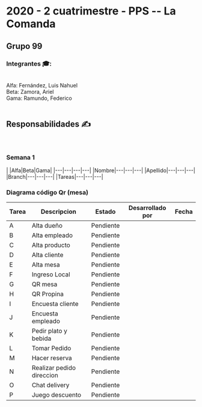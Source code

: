<h1>
2020 - 2 cuatrimestre - PPS -- La Comanda
</h1>

<h2>
  Grupo 99
</h2>

<h3>Integrantes 🎓:</h3>
<br>
Alfa: Fernández, Luis Nahuel<br>
Beta: Zamora, Ariel<br>
Gama: Ramundo, Federico<br>
<br>

<h2>Responsabilidades ✍️</h2><br>

<h3>Semana 1</h3>
| |Alfa|Beta|Gama|
|---|---|---|---|
|Nombre|---|---|---|
|Apellido|---|---|---|
|Branch|---|---|---|
|Tareas|---|---|---|

<h3>Diagrama código Qr (mesa)</h3>

| Tarea | Descripcion | Estado | Desarrollado por | Fecha
|---|---|---|---|---|
| A | Alta dueño | Pendiente |  | 
| B | Alta empleado | Pendiente |  | 
| C | Alta producto | Pendiente |  | 
| D | Alta cliente | Pendiente |  | 
| E | Alta mesa | Pendiente |  |
| F | Ingreso Local | Pendiente |  | 
| G | QR mesa | Pendiente |  | 
| H | QR Propina | Pendiente |  | 
| I | Encuesta cliente | Pendiente |  | 
| J | Encuesta empleado | Pendiente |  | 
| K | Pedir plato y bebida | Pendiente |  | 
| L | Tomar Pedido | Pendiente |  | 
| M | Hacer reserva | Pendiente |  |
| N | Realizar pedido direccion | Pendiente |  | 
| O | Chat delivery | Pendiente | | 
| P | Juego descuento | Pendiente |  | 






